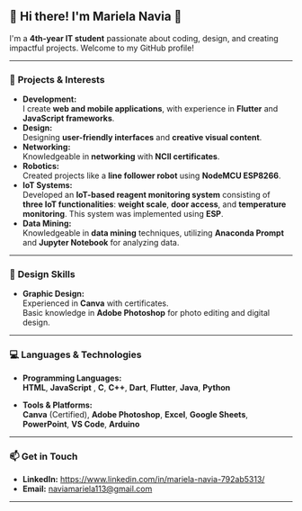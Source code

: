 ## 🌟 Hi there! I'm **Mariela Navia** 👋

<!--
## Hi there 👋
**sghme/sghme** is a ✨ _special_ ✨ repository because its `README.md` (this file) appears on your GitHub profile.

Here are some ideas to get you started:

- 🔭 I’m currently working on ...
- 🌱 I’m currently learning ...
- 👯 I’m looking to collaborate on ...
- 🤔 I’m looking for help with ...
- 💬 Ask me about ...
- 📫 How to reach me: ...
- 😄 Pronouns: ...
- ⚡ Fun fact: ...
-->

I'm a **4th-year IT student** passionate about coding, design, and creating impactful projects. Welcome to my GitHub profile!

---

### 🌟 **Projects & Interests**
- **Development:**  
  I create **web and mobile applications**, with experience in **Flutter** and **JavaScript frameworks**.  
- **Design:**  
  Designing **user-friendly interfaces** and **creative visual content**.  
- **Networking:**  
  Knowledgeable in **networking** with **NCII certificates**.  
- **Robotics:**  
  Created projects like a **line follower robot** using **NodeMCU ESP8266**.  
- **IoT Systems:**  
  Developed an **IoT-based reagent monitoring system** consisting of **three IoT functionalities**: **weight scale**, **door access**, and **temperature monitoring**. This system was implemented using **ESP**.  
- **Data Mining:**  
  Knowledgeable in **data mining** techniques, utilizing **Anaconda Prompt** and **Jupyter Notebook** for analyzing data.

---
### 🎨 **Design Skills**
- **Graphic Design:**  
  Experienced in **Canva** with certificates.  
  Basic knowledge in **Adobe Photoshop** for photo editing and digital design.

---

### 💻 **Languages & Technologies**
- **Programming Languages:**  
  **HTML**, **JavaScript** , **C**, **C++**, **Dart**, **Flutter**, **Java**, **Python** 

- **Tools & Platforms:**  
  **Canva** (Certified), **Adobe Photoshop**, **Excel**, **Google Sheets**, **PowerPoint**, **VS Code**, **Arduino**

---

### 📫 **Get in Touch**
- **LinkedIn:**  https://www.linkedin.com/in/mariela-navia-792ab5313/
- **Email:** naviamariela113@gmail.com

---
